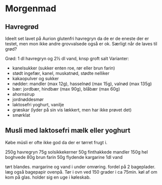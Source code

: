 
# Morgenmad

## Havregrød
Ideelt set lavet på Aurion glutenfri havregryn da de er de eneste der er testet, men mon ikke andre grovvalsede også er ok. Særligt når de laves til grød?

Grød: 1 dl havregryn og 2½ dl vand, knsp groft salt
Varianter:
* kanelsukker (sukker enten roe, rør eller brun farin)
* stødt ingefær, kanel, muskatnød, stødte nelliker
* kakaopulver og sukker
* nødder: mandler (max 12g), hasselnød (max 15g), valnød (max 135g)
* bær: jordbær, hindbær (max 90g), blåbær (max 60g)
* ahornsirup
* jordnøddesmør
* laktosefri yoghurt, vanilje
* græskar (lyder på sin vis lækkert, men har ikke prøvet det)
* smørklat

## Musli med laktosefri mælk eller yoghurt
Købe müsli er ofte ikke god da der er tørret frugt i.

250g havregryn
75g solsikkekerner
50g finthakkede mandler
150g hel boghvede
80g brun farin
50g flydende kargarine
1dl vand

tørt blandes. margarine og vand i under omrøring. fordel på 2 bageplader. læg også bagepapir ovenpå. Tør i ovn ved 150 grader i ca 75min. køl af om kom på glas. holder sig en uge i køleskab.
